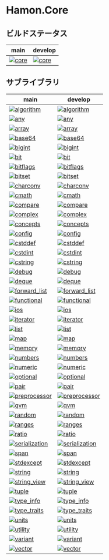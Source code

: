 ﻿# Hamon.Core

## ビルドステータス
| main | develop |
| ---- | ------- |
|[![core](https://github.com/shibainuudon/HamonCore/actions/workflows/core.yml/badge.svg?branch=main)](https://github.com/shibainuudon/HamonCore/actions/workflows/core.yml)|[![core](https://github.com/shibainuudon/HamonCore/actions/workflows/core.yml/badge.svg?branch=develop)](https://github.com/shibainuudon/HamonCore/actions/workflows/core.yml)|


## サブライブラリ

| main | develop |
| ---- | ------- |
|[![algorithm](https://github.com/shibainuudon/HamonCore/actions/workflows/algorithm.yml/badge.svg?branch=main)](https://github.com/shibainuudon/HamonCore/actions/workflows/algorithm.yml)|[![algorithm](https://github.com/shibainuudon/HamonCore/actions/workflows/algorithm.yml/badge.svg?branch=develop)](https://github.com/shibainuudon/HamonCore/actions/workflows/algorithm.yml)|
|[![any](https://github.com/shibainuudon/HamonCore/actions/workflows/any.yml/badge.svg?branch=main)](https://github.com/shibainuudon/HamonCore/actions/workflows/any.yml)|[![any](https://github.com/shibainuudon/HamonCore/actions/workflows/any.yml/badge.svg?branch=develop)](https://github.com/shibainuudon/HamonCore/actions/workflows/any.yml)|
|[![array](https://github.com/shibainuudon/HamonCore/actions/workflows/array.yml/badge.svg?branch=main)](https://github.com/shibainuudon/HamonCore/actions/workflows/array.yml)|[![array](https://github.com/shibainuudon/HamonCore/actions/workflows/array.yml/badge.svg?branch=develop)](https://github.com/shibainuudon/HamonCore/actions/workflows/array.yml)|
|[![base64](https://github.com/shibainuudon/HamonCore/actions/workflows/base64.yml/badge.svg?branch=main)](https://github.com/shibainuudon/HamonCore/actions/workflows/base64.yml)|[![base64](https://github.com/shibainuudon/HamonCore/actions/workflows/base64.yml/badge.svg?branch=develop)](https://github.com/shibainuudon/HamonCore/actions/workflows/base64.yml)|
|[![bigint](https://github.com/shibainuudon/HamonCore/actions/workflows/bigint.yml/badge.svg?branch=main)](https://github.com/shibainuudon/HamonCore/actions/workflows/bigint.yml)|[![bigint](https://github.com/shibainuudon/HamonCore/actions/workflows/bigint.yml/badge.svg?branch=develop)](https://github.com/shibainuudon/HamonCore/actions/workflows/bigint.yml)|
|[![bit](https://github.com/shibainuudon/HamonCore/actions/workflows/bit.yml/badge.svg?branch=main)](https://github.com/shibainuudon/HamonCore/actions/workflows/bit.yml)|[![bit](https://github.com/shibainuudon/HamonCore/actions/workflows/bit.yml/badge.svg?branch=develop)](https://github.com/shibainuudon/HamonCore/actions/workflows/bit.yml)|
|[![bitflags](https://github.com/shibainuudon/HamonCore/actions/workflows/bitflags.yml/badge.svg?branch=main)](https://github.com/shibainuudon/HamonCore/actions/workflows/bitflags.yml)|[![bitflags](https://github.com/shibainuudon/HamonCore/actions/workflows/bitflags.yml/badge.svg?branch=develop)](https://github.com/shibainuudon/HamonCore/actions/workflows/bitflags.yml)|
|[![bitset](https://github.com/shibainuudon/HamonCore/actions/workflows/bitset.yml/badge.svg?branch=main)](https://github.com/shibainuudon/HamonCore/actions/workflows/bitset.yml)|[![bitset](https://github.com/shibainuudon/HamonCore/actions/workflows/bitset.yml/badge.svg?branch=develop)](https://github.com/shibainuudon/HamonCore/actions/workflows/bitset.yml)|
|[![charconv](https://github.com/shibainuudon/HamonCore/actions/workflows/charconv.yml/badge.svg?branch=main)](https://github.com/shibainuudon/HamonCore/actions/workflows/charconv.yml)|[![charconv](https://github.com/shibainuudon/HamonCore/actions/workflows/charconv.yml/badge.svg?branch=develop)](https://github.com/shibainuudon/HamonCore/actions/workflows/charconv.yml)|
|[![cmath](https://github.com/shibainuudon/HamonCore/actions/workflows/cmath.yml/badge.svg?branch=main)](https://github.com/shibainuudon/HamonCore/actions/workflows/cmath.yml)|[![cmath](https://github.com/shibainuudon/HamonCore/actions/workflows/cmath.yml/badge.svg?branch=develop)](https://github.com/shibainuudon/HamonCore/actions/workflows/cmath.yml)|
|[![compare](https://github.com/shibainuudon/HamonCore/actions/workflows/compare.yml/badge.svg?branch=main)](https://github.com/shibainuudon/HamonCore/actions/workflows/compare.yml)|[![compare](https://github.com/shibainuudon/HamonCore/actions/workflows/compare.yml/badge.svg?branch=develop)](https://github.com/shibainuudon/HamonCore/actions/workflows/compare.yml)|
|[![complex](https://github.com/shibainuudon/HamonCore/actions/workflows/complex.yml/badge.svg?branch=main)](https://github.com/shibainuudon/HamonCore/actions/workflows/complex.yml)|[![complex](https://github.com/shibainuudon/HamonCore/actions/workflows/complex.yml/badge.svg?branch=develop)](https://github.com/shibainuudon/HamonCore/actions/workflows/complex.yml)|
|[![concepts](https://github.com/shibainuudon/HamonCore/actions/workflows/concepts.yml/badge.svg?branch=main)](https://github.com/shibainuudon/HamonCore/actions/workflows/concepts.yml)|[![concepts](https://github.com/shibainuudon/HamonCore/actions/workflows/concepts.yml/badge.svg?branch=develop)](https://github.com/shibainuudon/HamonCore/actions/workflows/concepts.yml)|
|[![config](https://github.com/shibainuudon/HamonCore/actions/workflows/config.yml/badge.svg?branch=main)](https://github.com/shibainuudon/HamonCore/actions/workflows/config.yml)|[![config](https://github.com/shibainuudon/HamonCore/actions/workflows/config.yml/badge.svg?branch=develop)](https://github.com/shibainuudon/HamonCore/actions/workflows/config.yml)|
|[![cstddef](https://github.com/shibainuudon/HamonCore/actions/workflows/cstddef.yml/badge.svg?branch=main)](https://github.com/shibainuudon/HamonCore/actions/workflows/cstddef.yml)|[![cstddef](https://github.com/shibainuudon/HamonCore/actions/workflows/cstddef.yml/badge.svg?branch=develop)](https://github.com/shibainuudon/HamonCore/actions/workflows/cstddef.yml)|
|[![cstdint](https://github.com/shibainuudon/HamonCore/actions/workflows/cstdint.yml/badge.svg?branch=main)](https://github.com/shibainuudon/HamonCore/actions/workflows/cstdint.yml)|[![cstdint](https://github.com/shibainuudon/HamonCore/actions/workflows/cstdint.yml/badge.svg?branch=develop)](https://github.com/shibainuudon/HamonCore/actions/workflows/cstdint.yml)|
|[![cstring](https://github.com/shibainuudon/HamonCore/actions/workflows/cstring.yml/badge.svg?branch=main)](https://github.com/shibainuudon/HamonCore/actions/workflows/cstring.yml)|[![cstring](https://github.com/shibainuudon/HamonCore/actions/workflows/cstring.yml/badge.svg?branch=develop)](https://github.com/shibainuudon/HamonCore/actions/workflows/cstring.yml)|
|[![debug](https://github.com/shibainuudon/HamonCore/actions/workflows/debug.yml/badge.svg?branch=main)](https://github.com/shibainuudon/HamonCore/actions/workflows/debug.yml)|[![debug](https://github.com/shibainuudon/HamonCore/actions/workflows/debug.yml/badge.svg?branch=develop)](https://github.com/shibainuudon/HamonCore/actions/workflows/debug.yml)|
|[![deque](https://github.com/shibainuudon/HamonCore/actions/workflows/deque.yml/badge.svg?branch=main)](https://github.com/shibainuudon/HamonCore/actions/workflows/deque.yml)|[![deque](https://github.com/shibainuudon/HamonCore/actions/workflows/deque.yml/badge.svg?branch=develop)](https://github.com/shibainuudon/HamonCore/actions/workflows/deque.yml)|
|[![forward_list](https://github.com/shibainuudon/HamonCore/actions/workflows/forward_list.yml/badge.svg?branch=main)](https://github.com/shibainuudon/HamonCore/actions/workflows/forward_list.yml)|[![forward_list](https://github.com/shibainuudon/HamonCore/actions/workflows/forward_list.yml/badge.svg?branch=develop)](https://github.com/shibainuudon/HamonCore/actions/workflows/forward_list.yml)|
|[![functional](https://github.com/shibainuudon/HamonCore/actions/workflows/functional.yml/badge.svg?branch=main)](https://github.com/shibainuudon/HamonCore/actions/workflows/functional.yml)|[![functional](https://github.com/shibainuudon/HamonCore/actions/workflows/functional.yml/badge.svg?branch=develop)](https://github.com/shibainuudon/HamonCore/actions/workflows/functional.yml)|
|[![ios](https://github.com/shibainuudon/HamonCore/actions/workflows/ios.yml/badge.svg?branch=main)](https://github.com/shibainuudon/HamonCore/actions/workflows/ios.yml)|[![ios](https://github.com/shibainuudon/HamonCore/actions/workflows/ios.yml/badge.svg?branch=develop)](https://github.com/shibainuudon/HamonCore/actions/workflows/ios.yml)|
|[![iterator](https://github.com/shibainuudon/HamonCore/actions/workflows/iterator.yml/badge.svg?branch=main)](https://github.com/shibainuudon/HamonCore/actions/workflows/iterator.yml)|[![iterator](https://github.com/shibainuudon/HamonCore/actions/workflows/iterator.yml/badge.svg?branch=develop)](https://github.com/shibainuudon/HamonCore/actions/workflows/iterator.yml)|
|[![list](https://github.com/shibainuudon/HamonCore/actions/workflows/list.yml/badge.svg?branch=main)](https://github.com/shibainuudon/HamonCore/actions/workflows/list.yml)|[![list](https://github.com/shibainuudon/HamonCore/actions/workflows/list.yml/badge.svg?branch=develop)](https://github.com/shibainuudon/HamonCore/actions/workflows/list.yml)|
|[![map](https://github.com/shibainuudon/HamonCore/actions/workflows/map.yml/badge.svg?branch=main)](https://github.com/shibainuudon/HamonCore/actions/workflows/map.yml)|[![map](https://github.com/shibainuudon/HamonCore/actions/workflows/map.yml/badge.svg?branch=develop)](https://github.com/shibainuudon/HamonCore/actions/workflows/map.yml)|
|[![memory](https://github.com/shibainuudon/HamonCore/actions/workflows/memory.yml/badge.svg?branch=main)](https://github.com/shibainuudon/HamonCore/actions/workflows/memory.yml)|[![memory](https://github.com/shibainuudon/HamonCore/actions/workflows/memory.yml/badge.svg?branch=develop)](https://github.com/shibainuudon/HamonCore/actions/workflows/memory.yml)|
|[![numbers](https://github.com/shibainuudon/HamonCore/actions/workflows/numbers.yml/badge.svg?branch=main)](https://github.com/shibainuudon/HamonCore/actions/workflows/numbers.yml)|[![numbers](https://github.com/shibainuudon/HamonCore/actions/workflows/numbers.yml/badge.svg?branch=develop)](https://github.com/shibainuudon/HamonCore/actions/workflows/numbers.yml)|
|[![numeric](https://github.com/shibainuudon/HamonCore/actions/workflows/numeric.yml/badge.svg?branch=main)](https://github.com/shibainuudon/HamonCore/actions/workflows/numeric.yml)|[![numeric](https://github.com/shibainuudon/HamonCore/actions/workflows/numeric.yml/badge.svg?branch=develop)](https://github.com/shibainuudon/HamonCore/actions/workflows/numeric.yml)|
|[![optional](https://github.com/shibainuudon/HamonCore/actions/workflows/optional.yml/badge.svg?branch=main)](https://github.com/shibainuudon/HamonCore/actions/workflows/optional.yml)|[![optional](https://github.com/shibainuudon/HamonCore/actions/workflows/optional.yml/badge.svg?branch=develop)](https://github.com/shibainuudon/HamonCore/actions/workflows/optional.yml)|
|[![pair](https://github.com/shibainuudon/HamonCore/actions/workflows/pair.yml/badge.svg?branch=main)](https://github.com/shibainuudon/HamonCore/actions/workflows/pair.yml)|[![pair](https://github.com/shibainuudon/HamonCore/actions/workflows/pair.yml/badge.svg?branch=develop)](https://github.com/shibainuudon/HamonCore/actions/workflows/pair.yml)|
|[![preprocessor](https://github.com/shibainuudon/HamonCore/actions/workflows/preprocessor.yml/badge.svg?branch=main)](https://github.com/shibainuudon/HamonCore/actions/workflows/preprocessor.yml)|[![preprocessor](https://github.com/shibainuudon/HamonCore/actions/workflows/preprocessor.yml/badge.svg?branch=develop)](https://github.com/shibainuudon/HamonCore/actions/workflows/preprocessor.yml)|
|[![qvm](https://github.com/shibainuudon/HamonCore/actions/workflows/qvm.yml/badge.svg?branch=main)](https://github.com/shibainuudon/HamonCore/actions/workflows/qvm.yml)|[![qvm](https://github.com/shibainuudon/HamonCore/actions/workflows/qvm.yml/badge.svg?branch=develop)](https://github.com/shibainuudon/HamonCore/actions/workflows/qvm.yml)|
|[![random](https://github.com/shibainuudon/HamonCore/actions/workflows/random.yml/badge.svg?branch=main)](https://github.com/shibainuudon/HamonCore/actions/workflows/random.yml)|[![random](https://github.com/shibainuudon/HamonCore/actions/workflows/random.yml/badge.svg?branch=develop)](https://github.com/shibainuudon/HamonCore/actions/workflows/random.yml)|
|[![ranges](https://github.com/shibainuudon/HamonCore/actions/workflows/ranges.yml/badge.svg?branch=main)](https://github.com/shibainuudon/HamonCore/actions/workflows/ranges.yml)|[![ranges](https://github.com/shibainuudon/HamonCore/actions/workflows/ranges.yml/badge.svg?branch=develop)](https://github.com/shibainuudon/HamonCore/actions/workflows/ranges.yml)|
|[![ratio](https://github.com/shibainuudon/HamonCore/actions/workflows/ratio.yml/badge.svg?branch=main)](https://github.com/shibainuudon/HamonCore/actions/workflows/ratio.yml)|[![ratio](https://github.com/shibainuudon/HamonCore/actions/workflows/ratio.yml/badge.svg?branch=develop)](https://github.com/shibainuudon/HamonCore/actions/workflows/ratio.yml)|
|[![serialization](https://github.com/shibainuudon/HamonCore/actions/workflows/serialization.yml/badge.svg?branch=main)](https://github.com/shibainuudon/HamonCore/actions/workflows/serialization.yml)|[![serialization](https://github.com/shibainuudon/HamonCore/actions/workflows/serialization.yml/badge.svg?branch=develop)](https://github.com/shibainuudon/HamonCore/actions/workflows/serialization.yml)|
|[![span](https://github.com/shibainuudon/HamonCore/actions/workflows/span.yml/badge.svg?branch=main)](https://github.com/shibainuudon/HamonCore/actions/workflows/span.yml)|[![span](https://github.com/shibainuudon/HamonCore/actions/workflows/span.yml/badge.svg?branch=develop)](https://github.com/shibainuudon/HamonCore/actions/workflows/span.yml)|
|[![stdexcept](https://github.com/shibainuudon/HamonCore/actions/workflows/stdexcept.yml/badge.svg?branch=main)](https://github.com/shibainuudon/HamonCore/actions/workflows/stdexcept.yml)|[![stdexcept](https://github.com/shibainuudon/HamonCore/actions/workflows/stdexcept.yml/badge.svg?branch=develop)](https://github.com/shibainuudon/HamonCore/actions/workflows/stdexcept.yml)|
|[![string](https://github.com/shibainuudon/HamonCore/actions/workflows/string.yml/badge.svg?branch=main)](https://github.com/shibainuudon/HamonCore/actions/workflows/string.yml)|[![string](https://github.com/shibainuudon/HamonCore/actions/workflows/string.yml/badge.svg?branch=develop)](https://github.com/shibainuudon/HamonCore/actions/workflows/string.yml)|
|[![string_view](https://github.com/shibainuudon/HamonCore/actions/workflows/string_view.yml/badge.svg?branch=main)](https://github.com/shibainuudon/HamonCore/actions/workflows/string_view.yml)|[![string_view](https://github.com/shibainuudon/HamonCore/actions/workflows/string_view.yml/badge.svg?branch=develop)](https://github.com/shibainuudon/HamonCore/actions/workflows/string_view.yml)|
|[![tuple](https://github.com/shibainuudon/HamonCore/actions/workflows/tuple.yml/badge.svg?branch=main)](https://github.com/shibainuudon/HamonCore/actions/workflows/tuple.yml)|[![tuple](https://github.com/shibainuudon/HamonCore/actions/workflows/tuple.yml/badge.svg?branch=develop)](https://github.com/shibainuudon/HamonCore/actions/workflows/tuple.yml)|
|[![type_info](https://github.com/shibainuudon/HamonCore/actions/workflows/type_info.yml/badge.svg?branch=main)](https://github.com/shibainuudon/HamonCore/actions/workflows/type_info.yml)|[![type_info](https://github.com/shibainuudon/HamonCore/actions/workflows/type_info.yml/badge.svg?branch=develop)](https://github.com/shibainuudon/HamonCore/actions/workflows/type_info.yml)|
|[![type_traits](https://github.com/shibainuudon/HamonCore/actions/workflows/type_traits.yml/badge.svg?branch=main)](https://github.com/shibainuudon/HamonCore/actions/workflows/type_traits.yml)|[![type_traits](https://github.com/shibainuudon/HamonCore/actions/workflows/type_traits.yml/badge.svg?branch=develop)](https://github.com/shibainuudon/HamonCore/actions/workflows/type_traits.yml)|
|[![units](https://github.com/shibainuudon/HamonCore/actions/workflows/units.yml/badge.svg?branch=main)](https://github.com/shibainuudon/HamonCore/actions/workflows/units.yml)|[![units](https://github.com/shibainuudon/HamonCore/actions/workflows/units.yml/badge.svg?branch=develop)](https://github.com/shibainuudon/HamonCore/actions/workflows/units.yml)|
|[![utility](https://github.com/shibainuudon/HamonCore/actions/workflows/utility.yml/badge.svg?branch=main)](https://github.com/shibainuudon/HamonCore/actions/workflows/utility.yml)|[![utility](https://github.com/shibainuudon/HamonCore/actions/workflows/utility.yml/badge.svg?branch=develop)](https://github.com/shibainuudon/HamonCore/actions/workflows/utility.yml)|
|[![variant](https://github.com/shibainuudon/HamonCore/actions/workflows/variant.yml/badge.svg?branch=main)](https://github.com/shibainuudon/HamonCore/actions/workflows/variant.yml)|[![variant](https://github.com/shibainuudon/HamonCore/actions/workflows/variant.yml/badge.svg?branch=develop)](https://github.com/shibainuudon/HamonCore/actions/workflows/variant.yml)|
|[![vector](https://github.com/shibainuudon/HamonCore/actions/workflows/vector.yml/badge.svg?branch=main)](https://github.com/shibainuudon/HamonCore/actions/workflows/vector.yml)|[![vector](https://github.com/shibainuudon/HamonCore/actions/workflows/vector.yml/badge.svg?branch=develop)](https://github.com/shibainuudon/HamonCore/actions/workflows/vector.yml)|
